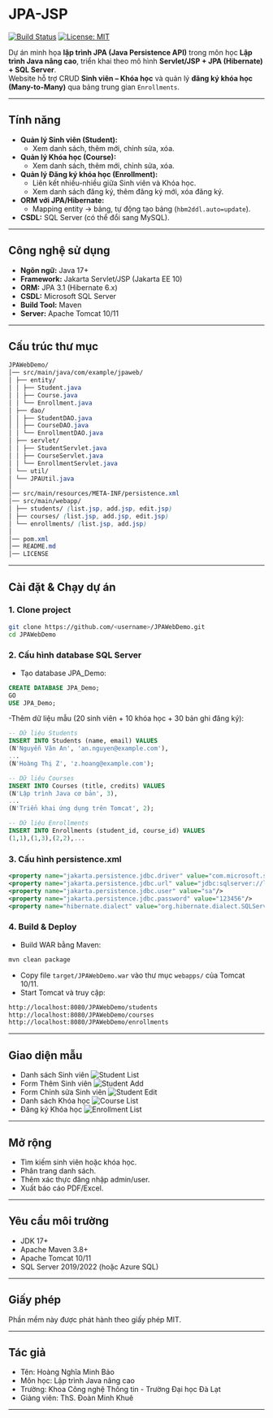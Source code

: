 # JPA-JSP

[![Build Status](https://github.com/hoangminhbao8102/JPA-JSP/actions/workflows/maven.yml/badge.svg)](https://github.com/hoangminhbao8102/JPA-JSP/actions)
[![License: MIT](https://img.shields.io/badge/License-MIT-yellow.svg)](LICENSE)

Dự án minh họa **lập trình JPA (Java Persistence API)** trong môn học **Lập trình Java nâng cao**, triển khai theo mô hình **Servlet/JSP + JPA (Hibernate) + SQL Server**.  
Website hỗ trợ CRUD **Sinh viên – Khóa học** và quản lý **đăng ký khóa học (Many-to-Many)** qua bảng trung gian `Enrollments`.

---

## Tính năng

- **Quản lý Sinh viên (Student):**
  - Xem danh sách, thêm mới, chỉnh sửa, xóa.
- **Quản lý Khóa học (Course):**
  - Xem danh sách, thêm mới, chỉnh sửa, xóa.
- **Quản lý Đăng ký khóa học (Enrollment):**
  - Liên kết nhiều-nhiều giữa Sinh viên và Khóa học.
  - Xem danh sách đăng ký, thêm đăng ký mới, xóa đăng ký.
- **ORM với JPA/Hibernate:**
  - Mapping entity → bảng, tự động tạo bảng (`hbm2ddl.auto=update`).
- **CSDL:** SQL Server (có thể đổi sang MySQL).

---

## Công nghệ sử dụng

- **Ngôn ngữ:** Java 17+
- **Framework:** Jakarta Servlet/JSP (Jakarta EE 10)
- **ORM:** JPA 3.1 (Hibernate 6.x)
- **CSDL:** Microsoft SQL Server
- **Build Tool:** Maven
- **Server:** Apache Tomcat 10/11

---

## Cấu trúc thư mục

```css
JPAWebDemo/
│── src/main/java/com/example/jpaweb/
│ ├── entity/
│ │ ├── Student.java
│ │ ├── Course.java
│ │ └── Enrollment.java
│ ├── dao/
│ │ ├── StudentDAO.java
│ │ ├── CourseDAO.java
│ │ └── EnrollmentDAO.java
│ ├── servlet/
│ │ ├── StudentServlet.java
│ │ ├── CourseServlet.java
│ │ └── EnrollmentServlet.java
│ └── util/
│ └── JPAUtil.java
│
│── src/main/resources/META-INF/persistence.xml
│── src/main/webapp/
│ ├── students/ (list.jsp, add.jsp, edit.jsp)
│ ├── courses/ (list.jsp, add.jsp, edit.jsp)
│ └── enrollments/ (list.jsp, add.jsp)
│
│── pom.xml
│── README.md
│── LICENSE
```

---

## Cài đặt & Chạy dự án

### 1. Clone project

```bash
git clone https://github.com/<username>/JPAWebDemo.git
cd JPAWebDemo
```

### 2. Cấu hình database SQL Server
- Tạo database JPA_Demo:

```sql
CREATE DATABASE JPA_Demo;
GO
USE JPA_Demo;
```

-Thêm dữ liệu mẫu (20 sinh viên + 10 khóa học + 30 bản ghi đăng ký):

```sql
-- Dữ liệu Students
INSERT INTO Students (name, email) VALUES
(N'Nguyễn Văn An', 'an.nguyen@example.com'),
...
(N'Hoàng Thị Z', 'z.hoang@example.com');

-- Dữ liệu Courses
INSERT INTO Courses (title, credits) VALUES
(N'Lập trình Java cơ bản', 3),
...
(N'Triển khai ứng dụng trên Tomcat', 2);

-- Dữ liệu Enrollments
INSERT INTO Enrollments (student_id, course_id) VALUES
(1,1),(1,3),(2,2),...
```

### 3. Cấu hình persistence.xml
```xml
<property name="jakarta.persistence.jdbc.driver" value="com.microsoft.sqlserver.jdbc.SQLServerDriver"/>
<property name="jakarta.persistence.jdbc.url" value="jdbc:sqlserver://localhost:1433;databaseName=JPA_Demo;encrypt=false"/>
<property name="jakarta.persistence.jdbc.user" value="sa"/>
<property name="jakarta.persistence.jdbc.password" value="123456"/>
<property name="hibernate.dialect" value="org.hibernate.dialect.SQLServerDialect"/>
```

### 4. Build & Deploy
- Build WAR bằng Maven:

```bash
mvn clean package
```
- Copy file `target/JPAWebDemo.war` vào thư mục `webapps/` của Tomcat 10/11.
- Start Tomcat và truy cập:

```bash
http://localhost:8080/JPAWebDemo/students
http://localhost:8080/JPAWebDemo/courses
http://localhost:8080/JPAWebDemo/enrollments
```

---

## Giao diện mẫu
- Danh sách Sinh viên
![Student List](screenshots/student-list.png)
- Form Thêm Sinh viên
![Student Add](screenshots/student-add.png)
- Form Chỉnh sửa Sinh viên
![Student Edit](screenshots/student-edit.png)
- Danh sách Khóa học
![Course List](screenshots/course-list.png)
- Đăng ký Khóa học
![Enrollment List](screenshots/enrollment-list.png)

---

## Mở rộng
- Tìm kiếm sinh viên hoặc khóa học.
- Phân trang danh sách.
- Thêm xác thực đăng nhập admin/user.
- Xuất báo cáo PDF/Excel.

---

## Yêu cầu môi trường
- JDK 17+
- Apache Maven 3.8+
- Apache Tomcat 10/11
- SQL Server 2019/2022 (hoặc Azure SQL)

--- 

## Giấy phép
Phần mềm này được phát hành theo giấy phép MIT.

---

## Tác giả
- Tên: Hoàng Nghĩa Minh Bảo
- Môn học: Lập trình Java nâng cao
- Trường: Khoa Công nghệ Thông tin - Trường Đại học Đà Lạt
- Giảng viên: ThS. Đoàn Minh Khuê

---
